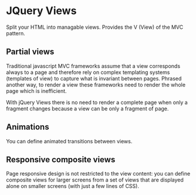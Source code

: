 JQuery Views
=======

Split your HTML into managable views.
Provides the V (View) of the MVC pattern. 

Partial views
------

Traditional javascript MVC frameworks assume that a view corresponds always to a page and therefore rely on complex templating 
systems (templates of view) to capture what is invariant between pages. 
Phrased another way, to render a view these frameworks need to render the whole page which is inefficient.

With jQuery Views there is no need to render a complete page when only a fragment changes 
because a view can be only a fragment of page.

Animations
-----
You can define animated transitions between views.

Responsive composite views
------

Page responsive design is not restricted to the view content:
you can define composite views for larger screens from a set of views that are displayed alone on smaller screens
(with just a few lines of CSS).
